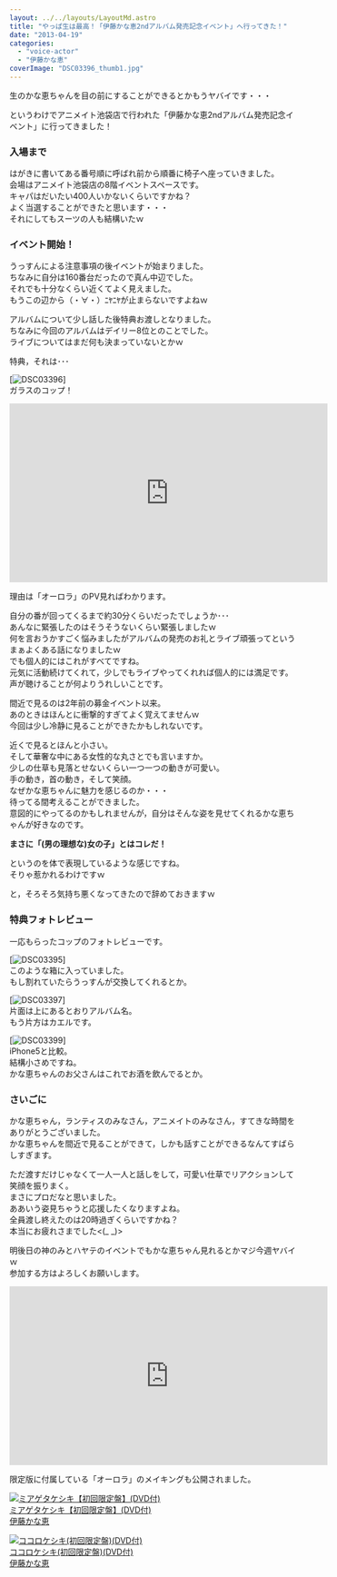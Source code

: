 ```yaml
---
layout: ../../layouts/LayoutMd.astro
title: "やっぱ生は最高！「伊藤かな恵2ndアルバム発売記念イベント」へ行ってきた！"
date: "2013-04-19"
categories: 
  - "voice-actor"
  - "伊藤かな恵"
coverImage: "DSC03396_thumb1.jpg"
---
```


生のかな恵ちゃんを目の前にすることができるとかもうヤバイです・・・

というわけでアニメイト池袋店で行われた「伊藤かな恵2ndアルバム発売記念イベント」に行ってきました！

### 入場まで

はがきに書いてある番号順に呼ばれ前から順番に椅子へ座っていきました。  
会場はアニメイト池袋店の8階イベントスペースです。  
キャパはだいたい400人いかないくらいですかね？  
よく当選することができたと思います・・・  
それにしてもスーツの人も結構いたｗ

### イベント開始！

うっすんによる注意事項の後イベントが始まりました。  
ちなみに自分は160番台だったので真ん中辺でした。  
それでも十分なくらい近くてよく見えました。  
もうこの辺から（・∀・）ﾆﾔﾆﾔが止まらないですよねｗ

アルバムについて少し話した後特典お渡しとなりました。  
ちなみに今回のアルバムはデイリー8位とのことでした。  
ライブについてはまだ何も決まっていないとかｗ

特典，それは･･･

[![DSC03396](/wp/images/DSC03396_thumb.jpg "DSC03396")]  
ガラスのコップ！

<iframe height="315" src="http://www.youtube.com/embed/9t_l8acYmBc?rel=0" frameborder="0" width="560" allowfullscreen="allowfullscreen"></iframe>

理由は「オーロラ」のPV見ればわかります。

自分の番が回ってくるまで約30分くらいだったでしょうか･･･  
あんなに緊張したのはそうそうないくらい緊張しましたｗ  
何を言おうかすごく悩みましたがアルバムの発売のお礼とライブ頑張ってというまぁよくある話になりましたｗ  
でも個人的にはこれがすべてですね。  
元気に活動続けてくれて，少しでもライブやってくれれば個人的には満足です。  
声が聴けることが何よりうれしいことです。

間近で見るのは2年前の募金イベント以来。  
あのときはほんとに衝撃的すぎてよく覚えてませんｗ  
今回は少し冷静に見ることができたかもしれないです。

近くで見るとほんと小さい。  
そして華奢な中にある女性的な丸さとでも言いますか。  
少しの仕草も見落とせないくらい一つ一つの動きが可愛い。  
手の動き，首の動き，そして笑顔。  
なぜかな恵ちゃんに魅力を感じるのか・・・  
待ってる間考えることができました。  
意図的にやってるのかもしれませんが，自分はそんな姿を見せてくれるかな恵ちゃんが好きなのです。

**まさに「(男の理想な)女の子」とはコレだ！**

というのを体で表現しているような感じですね。  
そりゃ惹かれるわけですｗ

と，そろそろ気持ち悪くなってきたので辞めておきますｗ

### 特典フォトレビュー

一応もらったコップのフォトレビューです。

[![DSC03395](/wp/images/DSC03395_thumb.jpg "DSC03395")]  
このような箱に入っていました。  
もし割れていたらうっすんが交換してくれるとか。

[![DSC03397](/wp/images/DSC03397_thumb.jpg "DSC03397")]  
片面は上にあるとおりアルバム名。  
もう片方はカエルです。

[![DSC03399](/wp/images/DSC03399_thumb.jpg "DSC03399")]  
iPhone5と比較。  
結構小さめですね。  
かな恵ちゃんのお父さんはこれでお酒を飲んでるとか。

### さいごに

かな恵ちゃん，ランティスのみなさん，アニメイトのみなさん，すてきな時間をありがとうございました。  
かな恵ちゃんを間近で見ることができて，しかも話すことができるなんてすばらしすぎます。

ただ渡すだけじゃなくて一人一人と話しをして，可愛い仕草でリアクションして笑顔を振りまく。  
まさにプロだなと思いました。  
ああいう姿見ちゃうと応援したくなりますよね。  
全員渡し終えたのは20時過ぎくらいですかね？  
本当にお疲れさまでした<(\_ \_)>

明後日の神のみとハヤテのイベントでもかな恵ちゃん見れるとかマジ今週ヤバイｗ  
参加する方はよろしくお願いします。

<iframe height="315" src="http://www.youtube.com/embed/rFmtL9La0HQ?rel=0" frameborder="0" width="560" allowfullscreen="allowfullscreen"></iframe>

限定版に付属している「オーロラ」のメイキングも公開されました。

[![ミアゲタケシキ【初回限定盤】(DVD付)](/wp/images/41fTZ7UpCbL._SL160_.jpg)  
ミアゲタケシキ【初回限定盤】(DVD付)  
伊藤かな恵](https://www.amazon.co.jp/exec/obidos/ASIN/B00B27Q0RM/mizuka123-22/ref=nosim)

  

[![ココロケシキ(初回限定盤)(DVD付)](/wp/images/51LuGSn5j6L._SL160_.jpg)  
ココロケシキ(初回限定盤)(DVD付)  
伊藤かな恵](https://www.amazon.co.jp/exec/obidos/ASIN/B005NJXCI0/mizuka123-22/ref=nosim)
